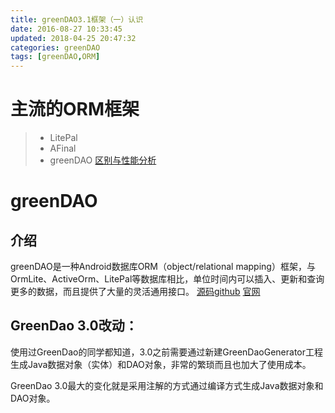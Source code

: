 ```yaml
---
title: greenDAO3.1框架（一）认识
date: 2016-08-27 10:33:45
updated: 2018-04-25 20:47:32categories: greenDAO
tags: [greenDAO,ORM]
---
```

# 主流的ORM框架
>* LitePal
>* AFinal
>* greenDAO
[区别与性能分析](http://www.jianshu.com/p/8287873d97cd)

# greenDAO
## 介绍
greenDAO是一种Android数据库ORM（object/relational mapping）框架，与OrmLite、ActiveOrm、LitePal等数据库相比，单位时间内可以插入、更新和查询更多的数据，而且提供了大量的灵活通用接口。
[源码github](https://github.com/greenrobot/greenDAO) 
[官网](http://greenrobot.org/greendao/)

## GreenDao 3.0改动：
   使用过GreenDao的同学都知道，3.0之前需要通过新建GreenDaoGenerator工程生成Java数据对象（实体）和DAO对象，非常的繁琐而且也加大了使用成本。

GreenDao  3.0最大的变化就是采用注解的方式通过编译方式生成Java数据对象和DAO对象。


